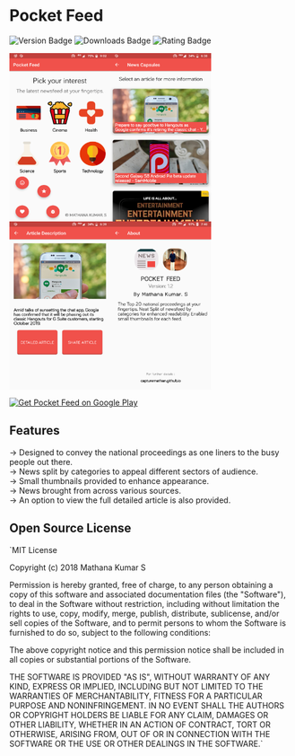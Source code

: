 # Pocket Feed
![Version Badge](https://img.shields.io/endpoint?url=https://api-playstore.herokuapp.com/version?id=io.github.capturemathan.pocketfeed&color=blue&style=for-the-badge) ![Downloads Badge](https://img.shields.io/endpoint?url=https://api-playstore.herokuapp.com/downloads?id=io.github.capturemathan.pocketfeed&color=red&style=for-the-badge) ![Rating Badge](https://img.shields.io/endpoint?url=https://api-playstore.herokuapp.com/rating?id=io.github.capturemathan.pocketfeed&color=green&style=for-the-badge)

<img align="left" width="180" height="300" src="https://github.com/capturemathan/PocketFeed/blob/master/v3%20Screenshots/Home%20Screen.png">
<img align="center" width="180" height="300" src="https://github.com/capturemathan/PocketFeed/blob/master/v3%20Screenshots/Content.png">
<img align="left" width="180" height="300" src="https://github.com/capturemathan/PocketFeed/blob/master/v3%20Screenshots/Description.png">
<img align="center" width="180" height="300" src="https://github.com/capturemathan/PocketFeed/blob/master/v3%20Screenshots/About.png">

[<img src="https://play.google.com/intl/en_us/badges/images/apps/en-play-badge-border.png" width="200" alt="Get Pocket Feed on Google Play" />](https://play.google.com/store/apps/details?id=io.github.capturemathan.pocketfeed "Get Pocket Feed on Google Play")

## Features
-> Designed to convey the national proceedings as one liners to the busy people out there.<br />
-> News split by categories to appeal different sectors of audience.<br />
-> Small thumbnails provided to enhance appearance.<br />
-> News brought from across various sources.<br />
-> An option to view the full detailed article is also provided.<br />

## Open Source License
`MIT License

Copyright (c) 2018 Mathana Kumar S

Permission is hereby granted, free of charge, to any person obtaining a copy
of this software and associated documentation files (the "Software"), to deal
in the Software without restriction, including without limitation the rights
to use, copy, modify, merge, publish, distribute, sublicense, and/or sell
copies of the Software, and to permit persons to whom the Software is
furnished to do so, subject to the following conditions:

The above copyright notice and this permission notice shall be included in all
copies or substantial portions of the Software.

THE SOFTWARE IS PROVIDED "AS IS", WITHOUT WARRANTY OF ANY KIND, EXPRESS OR
IMPLIED, INCLUDING BUT NOT LIMITED TO THE WARRANTIES OF MERCHANTABILITY,
FITNESS FOR A PARTICULAR PURPOSE AND NONINFRINGEMENT. IN NO EVENT SHALL THE
AUTHORS OR COPYRIGHT HOLDERS BE LIABLE FOR ANY CLAIM, DAMAGES OR OTHER
LIABILITY, WHETHER IN AN ACTION OF CONTRACT, TORT OR OTHERWISE, ARISING FROM,
OUT OF OR IN CONNECTION WITH THE SOFTWARE OR THE USE OR OTHER DEALINGS IN THE
SOFTWARE.`
